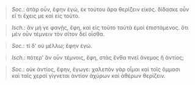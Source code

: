 

>  *Soc.*: ἀτὰρ οὖν, ἔφην ἐγώ, ἐκ τούτου ἄρα θερίζειν εἰκός. δίδασκε οὖν εἴ τι ἔχεις με καὶ εἰς τοῦτο.



>  *Isch.*: ἂν μή γε φανῇς, ἔφη, καὶ εἰς τοῦτο ταὐτὰ ἐμοὶ ἐπιστάμενος. ὅτι μὲν οὖν τέμνειν τὸν σῖτον δεῖ οἶσθα.



>  *Soc.*: τί δ' οὐ μέλλω; ἔφην ἐγώ.



>  *Isch.*: πότερ' ἂν οὖν τέμνοις, ἔφη, στὰς ἔνθα πνεῖ ἄνεμος ἢ ἀντίος;



>  *Soc.*: οὐκ ἀντίος, ἔφην, ἔγωγε: χαλεπὸν γὰρ οἶμαι καὶ τοῖς ὄμμασι καὶ ταῖς χερσὶ γίγνεται ἀντίον ἀχύρων καὶ ἀθέρων θερίζειν.